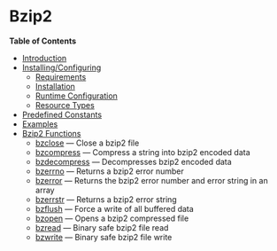 Bzip2
=====

**Table of Contents**

-   [Introduction](/intro/bzip2.html)
-   [Installing/Configuring](/bzip2/setup.html)
    -   [Requirements](/bzip2/setup.html#Requirements)
    -   [Installation](/bzip2/setup.html#Installation)
    -   [Runtime
        Configuration](/bzip2/setup.html#Runtime%20Configuration)
    -   [Resource Types](/bzip2/setup.html#Resource%20Types)
-   [Predefined Constants](/bzip2/constants.html)
-   [Examples](/bzip2/examples.html)
-   [Bzip2 Functions](/ref/bzip2.html)
    -   [bzclose](/ref/bzip2.html#bzclose) — Close a bzip2 file
    -   [bzcompress](/ref/bzip2.html#bzcompress) — Compress a string
        into bzip2 encoded data
    -   [bzdecompress](/ref/bzip2.html#bzdecompress) — Decompresses
        bzip2 encoded data
    -   [bzerrno](/ref/bzip2.html#bzerrno) — Returns a bzip2 error
        number
    -   [bzerror](/ref/bzip2.html#bzerror) — Returns the bzip2 error
        number and error string in an array
    -   [bzerrstr](/ref/bzip2.html#bzerrstr) — Returns a bzip2 error
        string
    -   [bzflush](/ref/bzip2.html#bzflush) — Force a write of all
        buffered data
    -   [bzopen](/ref/bzip2.html#bzopen) — Opens a bzip2 compressed file
    -   [bzread](/ref/bzip2.html#bzread) — Binary safe bzip2 file read
    -   [bzwrite](/ref/bzip2.html#bzwrite) — Binary safe bzip2 file
        write
